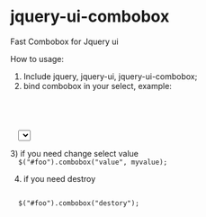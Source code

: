 jquery-ui-combobox
==================

Fast Combobox for Jquery ui

How to usage:
1) Include jquery, jquery-ui, jquery-ui-combobox;
2) bind combobox in your select, example:
<code>


  <script type="text/javascript">
  $(document).ready(function() {
    $("#foo").combobox(
		{
      selected: function(event, ui) 
			{
        // Event Selected
			},
  			maxResult: 10,
  			minLength: 2,
			}); 
    }
  });
  </script>


  <select id="foo">
    ......
  </select>

</code>
3) if you need change select value 
<code>
  $("#foo").combobox("value", myvalue);
</code>

4) if you need destroy 
<code>
  $("#foo").combobox("destory");
</code>

